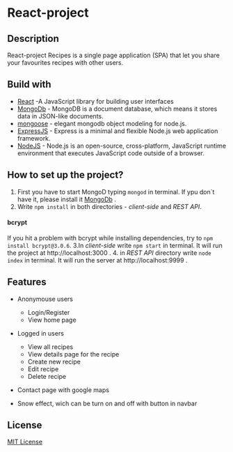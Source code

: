 # React-project
 
## Description 

 React-project Recipes is a single page application (SPA) that let you share your favourites recipes with other users.
 
 ## Build with
 
  * [React](https://reactjs.org/) -A JavaScript library for building user interfaces
  * [MongoDb](https://mongodb.com) - MongoDB is a document database, which means it stores data in JSON-like documents.
  * [mongoose](https://mongoosejs.com/) - elegant mongodb object modeling for node.js.
  * [ExpressJS](https://expressjs.com/) - Express is a minimal and flexible Node.js web application framework.
  * [NodeJS](https://nodejs.org/en/) - Node.js is an open-source, cross-platform, JavaScript runtime environment that executes JavaScript code outside of a browser.

## How to set up the project?

   1. First you have to start MongoD typing `mongod` in terminal. 
   If ypu don\`t have it, please install it [MongoDb](https://mongodb.com) .
   2. Write `npm install` in both directories - _client-side_ and _REST API_. 
   #### bcrypt
   If you hit a problem with bcrypt while installing dependencies, try to `npm install bcrypt@3.0.6`.
   3.In  _client-side_ write `npm start` in terminal. It will run the project at http://localhost:3000 .
   4. in _REST API_ directory write `node index` in terminal. It will run the server at http://localhost:9999 .
   
## Features
  * Anonymouse users
      * Login/Register
      * View home page
  
  * Logged in users
      * View all recipes
      * View details page for the recipe
      * Create new recipe
      * Edit recipe
      * Delete recipe
      
  * Contact page with google maps 
  * Snow effect, wich can be turn on and off with button in navbar
 
 ## License
 [MIT License](https://github.com/MargaritaVacheva/React-project/blob/master/LICENSE)


